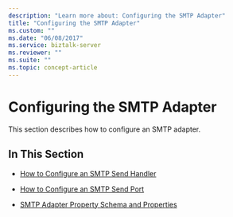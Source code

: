 ```yaml
---
description: "Learn more about: Configuring the SMTP Adapter"
title: "Configuring the SMTP Adapter"
ms.custom: ""
ms.date: "06/08/2017"
ms.service: biztalk-server
ms.reviewer: ""
ms.suite: ""
ms.topic: concept-article
---
```

# Configuring the SMTP Adapter
This section describes how to configure an SMTP adapter.  
  
## In This Section  
  
-   [How to Configure an SMTP Send Handler](../core/how-to-configure-an-smtp-send-handler.md)  
  
-   [How to Configure an SMTP Send Port](../core/how-to-configure-an-smtp-send-port.md)  
  
-   [SMTP Adapter Property Schema and Properties](../core/smtp-adapter-property-schema-and-properties.md)
